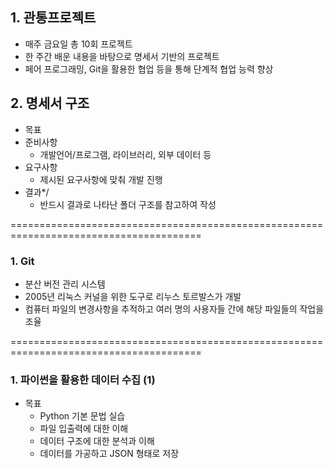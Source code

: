 ## 1. 관통프로젝트

- 매주 금요일 총 10회 프로젝트
- 한 주간 배운 내용을 바탕으로 명세서 기반의 프로젝트
- 페어 프로그래밍, Git을 활용한 협업 등을 통해 단계적 협업 능력 향상

## 2. 명세서 구조

- 목표
- 준비사항
  - 개발언어/프로그램, 라이브러리, 외부 데이터 등
- 요구사항
  - 제시된 요구사항에 맞춰 개발 진행
- 결과*/
  - 반드시 결과로 나타난 폴더 구조를 참고하여 작성

=======================================================================================

### 1. Git

- 분산 버전 관리 시스템
- 2005년 리눅스 커널을 위한 도구로 리누스 토르발스가 개발
- 컴퓨터 파일의 변경사항을 추적하고 여러 명의 사용자들 간에 해당 파일들의 작업을 조율

=======================================================================================

### 1. 파이썬을 활용한 데이터 수집 (1)

- 목표
  - Python 기본 문법 실습
  - 파일 입출력에 대한 이해
  - 데이터 구조에 대한 분석과 이해
  - 데이터를 가공하고 JSON 형태로 저장
